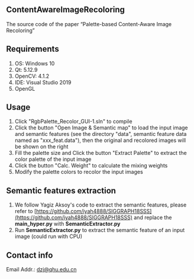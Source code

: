 ## ContentAwareImageRecoloring
 The source code of the paper “Palette-based Content-Aware Image Recoloring”

## Requirements
1. OS: Windows 10
2. Qt: 5.12.9
3. OpenCV: 4.1.2
4. IDE: Visual Studio 2019
5. OpenGL

## Usage
1. Click "RgbPalette_Recolor_GUI-1.sln" to compile
2. Click the button "Open Image & Semantic map" to load the input image and semantic features (see the directory "data", semantic feature data named as "xxx_feat.data"), then the original and recolored images will be shown on the right
3. Fill the palette size and Click the button "Extract Palette" to extract the color palette of the input image
4. Click the button "Calc. Weight" to calculate the mixing weights
5. Modify the palette colors to recolor the input images

## Semantic features extraction
1. We follow Yagiz Aksoy's code to extract the semantic features, please refer to [https://github.com/iyah4888/SIGGRAPH18SSS](https://github.com/iyah4888/SIGGRAPH18SSS) and replace the **main_hyper.py** with **SemanticExtractor.py**
2. Run **SemanticExtractor.py** to extract the semantic feature of an input image (could run with CPU)

## Contact info
Email Addr.: dzj@qhu.edu.cn
